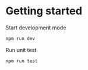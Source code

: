 # Getting started

Start development mode

```bash
npm run dev
```

Run unit test

```bash
npm run test
```

